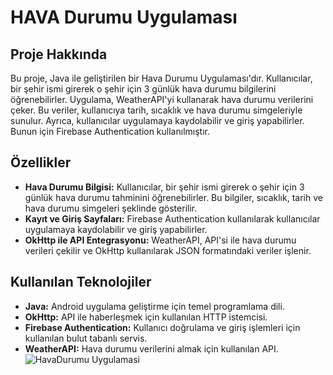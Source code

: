 # HAVA Durumu Uygulaması
## Proje Hakkında
Bu proje, Java ile geliştirilen bir Hava Durumu Uygulaması'dır. Kullanıcılar, bir şehir ismi girerek o şehir için 3 günlük hava durumu bilgilerini öğrenebilirler. Uygulama, WeatherAPI'yi kullanarak hava durumu verilerini çeker. Bu veriler, kullanıcıya tarih, sıcaklık ve hava durumu simgeleriyle sunulur. Ayrıca, kullanıcılar uygulamaya kaydolabilir ve giriş yapabilirler. Bunun için Firebase Authentication kullanılmıştır.

## Özellikler
- **Hava Durumu Bilgisi:** Kullanıcılar, bir şehir ismi girerek o şehir için 3 günlük hava durumu tahminini öğrenebilirler. Bu bilgiler, sıcaklık, tarih ve hava durumu simgeleri şeklinde gösterilir.
- **Kayıt ve Giriş Sayfaları:** Firebase Authentication kullanılarak kullanıcılar uygulamaya kaydolabilir ve giriş yapabilirler.
- **OkHttp ile API Entegrasyonu:** WeatherAPI, API'si ile hava durumu verileri çekilir ve OkHttp kullanılarak JSON formatındaki veriler işlenir.

## Kullanılan Teknolojiler
- **Java:** Android uygulama geliştirme için temel programlama dili.
- **OkHttp:** API ile haberleşmek için kullanılan HTTP istemcisi.
- **Firebase Authentication:** Kullanıcı doğrulama ve giriş işlemleri için kullanılan bulut tabanlı servis.
- **WeatherAPI:** Hava durumu verilerini almak için kullanılan API.
![HavaDurumu Uygulamasi](https://github.com/user-attachments/assets/c8985563-2948-436a-ba64-ef986881cc58)
